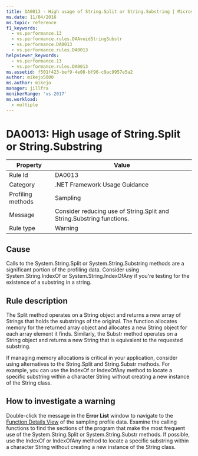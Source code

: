 ```yaml
---
title: DA0013 - High usage of String.Split or String.Substring | Microsoft Docs
ms.date: 11/04/2016
ms.topic: reference
f1_keywords: 
  - vs.performance.13
  - vs.performance.rules.DAAvoidStringSubstr
  - vs.performance.DA0013
  - vs.performance.rules.DA0013
helpviewer_keywords: 
  - vs.performance.13
  - vs.performance.rules.DA0013
ms.assetid: f501f423-bef9-4e08-bf96-c9ac9957e5a2
author: mikejo5000
ms.author: mikejo
manager: jillfra
monikerRange: 'vs-2017'
ms.workload: 
  - multiple
---
```

# DA0013: High usage of String.Split or String.Substring

|Property|Value|
|-|-|
|Rule Id|DA0013|
|Category|.NET Framework Usage Guidance|
|Profiling methods|Sampling|
|Message|Consider reducing use of String.Split and String.Substring functions.|
|Rule type|Warning|

## Cause
 Calls to the System.String.Split or System.String.Substring methods are a significant portion of the profiling data. Consider using System.String.IndexOf or System.String.IndexOfAny if you're testing for the existence of a substring in a string.

## Rule description
 The Split method operates on a String object and returns a new array of Strings that holds the substrings of the original. The function allocates memory for the returned array object and allocates a new String object for each array element it finds. Similarly, the Substr method operates on a String object and returns a new String that is equivalent to the requested substring.

 If managing memory allocations is critical in your application, consider using alternatives to the String.Split and String.Substr methods. For example, you can use the IndexOf or IndexOfAny method to locate a specific substring within a character String without creating a new instance of the String class.

## How to investigate a warning
 Double-click the message in the **Error List** window to navigate to the [Function Details View](../profiling/function-details-view.md) of the sampling profile data. Examine the calling functions to find the sections of the program that make the most frequent use of the System.String.Split or System.String.Substr methods. If possible, use the IndexOf or IndexOfAny method to locate a specific substring within a character String without creating a new instance of the String class.

